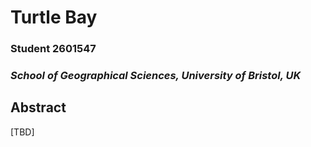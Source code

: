 # Turtle Bay
### Student 2601547
### *School of Geographical Sciences, University of Bristol, UK*

## Abstract

[TBD]
